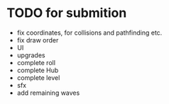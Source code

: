 # TODO for submition

- fix coordinates, for collisions and pathfinding etc.
- fix draw order
- UI
- upgrades
- complete roll
- complete Hub
- complete level
- sfx
- add remaining waves
